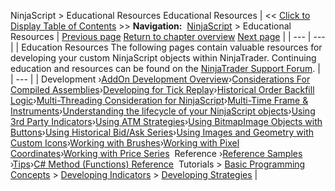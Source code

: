 ﻿
NinjaScript \> Educational Resources
Educational Resources
| \<\< [Click to Display Table of Contents](educational_resources.md) \>\> **Navigation:**     [NinjaScript](ninjascript.md) \> Educational Resources | [Previous page](editor_keyboard_shortcuts.md) [Return to chapter overview](ninjascript.md) [Next page](addon_development_overview.md) |
| --- | --- |
| Education Resources The following pages contain valuable resources for developing your custom NinjaScript objects within NinjaTrader. Continuing education and resources can be found on the [NinjaTrader Support Forum](https://forum.ninjatrader.com/). |
| --- |
| Development ›[AddOn Development Overview](addon_development_overview.md)›[Considerations For Compiled Assemblies](considerations_for_compiled_assemblies.md)›[Developing for Tick Replay](developing_for__tick_replay.md)›[Historical Order Backfill Logic](historical_order_backfill_logic.md)›[Multi\-Threading Consideration for NinjaScript](multi-threading.md)›[Multi\-Time Frame \& Instruments](multi-time_frame__instruments.md)›[Understanding the lifecycle of your NinjaScript objects](understanding_the_lifecycle_of.md)›[Using 3rd Party Indicators](using_3rd_party_indicators.md)›[Using ATM Strategies](using_atm_strategies.md)›[Using BitmapImage Objects with Buttons](using_bitmapimage_objects_with_buttons.md)›[Using Historical Bid/Ask Series](using_historical_bid_ask_serie.md)›[Using Images and Geometry with Custom Icons](using_images_and_geometry_with_custom_icons.md)›[Working with Brushes](working_with_brushes.md)›[Working with Pixel Coordinates](working_with_pixel_coordinates.md)›[Working with Price Series](working_with_price_series.md)  Reference ›[Reference Samples](reference_samples.md) ›[Tips](tips.md)›[C\# Method (Functions) Reference](c_method_functions_reference.md)  Tutorials \> [Basic Programming Concepts](basic_programming_concepts.md) \> [Developing Indicators](developing_indicators.md) \> [Developing Strategies](developing_strategies.md) |

